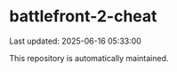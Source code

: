 # battlefront-2-cheat

Last updated: 2025-06-16 05:33:00

This repository is automatically maintained.
